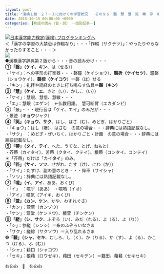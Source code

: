 ```yaml
---
layout: post
title: "漢検１級　２７－②に向けての学習状況　　その９６　磬　慧　景　筴　蔕　倅　噫　萱　縒　　藉　"
date: 2015-10-15 00:00:00 +0900
categories: [熟語の読み（音・訓）　－個別記事－]
---
```


[![](/syuusyuu9701/assets/images/漢検１級-２７－②に向けての学習状況-その９６-磬-慧-景-筴-蔕-倅-噫-萱-縒-藉--br_c_3028_1.gif)](http://blog.with2.net/link.php?1659096:3028 "日本漢字能力検定(漢検) ブログランキングへ")[日本漢字能力検定(漢検) ブログランキングへ](http://blog.with2.net/link.php?1659096:3028)  
＜「漢字の学習の大禁忌は作輟なり」・・・「作輟（サクテツ）」：やったりやらなかったりすること・・・＞  
![](/syuusyuu9701/assets/images/漢検１級-２７－②に向けての学習状況-その９６-磬-慧-景-筴-蔕-倅-噫-萱-縒-藉--d67dd9edab216bba57130fd3547146d1.jpg)  
●漢検漢字辞典第２版から・・・音の読み分け・・・  
**①「磬」（ケイ、キン**、は（せる））  
・「ケイ」：への字形の打楽器・・・磬鐘（ケイショウ）、**磬折（ケイセツ）**、鐘磬（ショウケイ）、**磬控（ケイコウ**）ー磬（は）せる  
・「キン」：礼拝や読経のときに打ち鳴らす仏具＝**磬（キン）**  
**②「慧」（ケイ、エ**、さと（い）、かしこ（い））  
・「ケイ」：慧眼、慧悟、慧敏・・・  
・「エ」：慧眼（エゲン）　←仏教用語。　慧可断臂（エカダンピ）  
③「景」・・・現行音は「ケイ、エイ」のみだが・・・  
・景迹（**キョウ**ジャク）　  
**④「筴」（キョウ、サク**、はし、はさ（む）、めどぎ、はかりごと）  
・「キョウ」：はし（箸）、はさむ　の意の場合・・・辞典には熟語記載なし。  
・「サク」　：めどぎ・ぜいちく、はかりごと・計画　の意の場合・・・辞典には熟語記載なし。  
**⑤「蔕」（タイ、テイ**、へた、うてな、とげ、ねもと）  
・芥蔕（カイタイ）、苦蔕（クタイ、クテイ）、根蔕（コンタイ、コンテイ）　　＊「芥蔕」だけは「カイ**タイ**」のみ。  
**⑥「倅」（サイ、ソツ**、せがれ、たす（け）、にわ（か））  
・「サイ」：たすけ、副の意のとき・・・倅車（サイシャ）  
・「ソツ」：辞典には熟語記載なし。  
**⑦「噫」（イ、アイ**、ああ、おくび）  
・「イ」　：噫乎（ああ）　・噫嗚（イオ）  
・「アイ」：噫気（アイキ、おくび）  
**⑧「萱」（カン、ケン**、かや、わすれぐさ）  
・「カン」：萱草（カンゾウ）  
・「ケン」：萱堂（ケンドウ）、椿萱（チンケン）  
**⑨「縒」（シ、サク**、ふぞろ（い）、みだ（れる）、よ（る）、よ（り））  
・「シ」：参縒（シンシ）＝糸のふぞろいなさま  
・「サク」：縒綜（サクソウ）＝入り乱れるさま  
**⑩「藉」（シャ、セキ**、むしろ、し（く）、か（りる）、か（す）、よ（る）、かこつ（ける）、ふ（む））  
・「シャ」：藉口（シャコウ）  
・「セキ」：狼藉（ロウゼキ）、藉田（セキデン）＝籍田、藉藉（セキセキ）  
  
👍👍👍　🐑　👍👍👍  
  
  
  
  
  